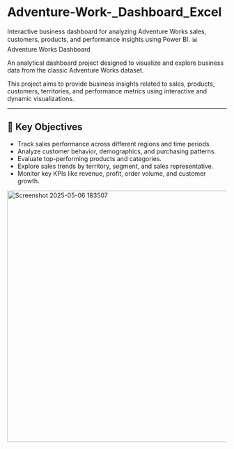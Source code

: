 # Adventure-Work-_Dashboard_Excel
Interactive business dashboard for analyzing Adventure Works sales, customers, products, and performance insights using Power BI.
📊 Adventure Works Dashboard

An analytical dashboard project designed to visualize and explore business data from the classic Adventure Works dataset.

This project aims to provide business insights related to sales, products, customers, territories, and performance metrics using interactive and dynamic visualizations.

---

## 🎯 Key Objectives

- Track sales performance across different regions and time periods.
- Analyze customer behavior, demographics, and purchasing patterns.
- Evaluate top-performing products and categories.
- Explore sales trends by territory, segment, and sales representative.
- Monitor key KPIs like revenue, profit, order volume, and customer growth.
<img width="1339" height="577" alt="Screenshot 2025-05-06 183507" src="https://github.com/user-attachments/assets/3f64d037-0d1e-40fc-b5a9-b4158dc94cfe" />
